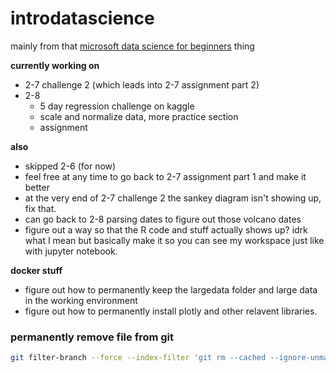 # introdatascience
mainly from that [microsoft data science for beginners](https://github.com/microsoft/Data-Science-For-Beginners/tree/main) thing

**currently working on**
  - 2-7 challenge 2 (which leads into 2-7 assignment part 2)
  - 2-8
      - 5 day regression challenge on kaggle
      - scale and normalize data, more practice section
      - assignment

**also**
  - skipped 2-6 (for now)
  - feel free at any time to go back to 2-7 assignment part 1 and make it better
  - at the very end of 2-7 challenge 2 the sankey diagram isn't showing up, fix that.
  - can go back to 2-8 parsing dates to figure out those volcano dates
  - figure out a way so that the R code and stuff actually shows up? idrk what I mean but basically make it so you can see my workspace just like with jupyter notebook.

**docker stuff**
  - figure out how to permanently keep the largedata folder and large data in the working environment
  - figure out how to permanently install plotly and other relavent libraries.

### permanently remove file from git
```bash
git filter-branch --force --index-filter 'git rm --cached --ignore-unmatch metadata.csv.zip' --prune-empty --tag-name-filter cat -- --all
```
